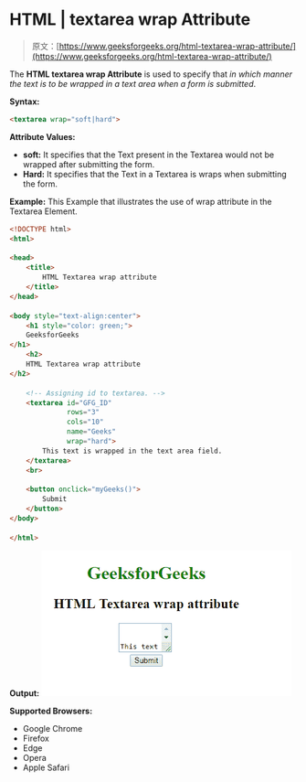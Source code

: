 # HTML | textarea wrap Attribute

> 原文：[https://www.geeksforgeeks.org/html-textarea-wrap-attribute/](https://www.geeksforgeeks.org/html-textarea-wrap-attribute/)

The **HTML textarea wrap Attribute** is used to specify that *in which manner the text is to be wrapped in a text area when a form is submitted*.

**Syntax:**

```html
<textarea wrap="soft|hard"> 
```

**Attribute Values:**

*   **soft:** It specifies that the Text present in the Textarea would not be wrapped after submitting the form.
*   **Hard:** It specifies that the Text in a Textarea is wraps when submitting the form.

**Example:** This Example that illustrates the use of wrap attribute in the Textarea Element.

```html
<!DOCTYPE html>
<html>

<head>
    <title>
        HTML Textarea wrap attribute
    </title>
</head>

<body style="text-align:center">
    <h1 style="color: green;"> 
    GeeksforGeeks 
</h1>
    <h2> 
    HTML Textarea wrap attribute 
</h2>

    <!-- Assigning id to textarea. -->
    <textarea id="GFG_ID"
              rows="3"
              cols="10" 
              name="Geeks" 
              wrap="hard">
        This text is wrapped in the text area field.
    </textarea>
    <br>

    <button onclick="myGeeks()">
        Submit
    </button>
</body>

</html>
```

**Output:**
![](img/03015ba03acc8ff5cbaa2fbdce15721c.png)

**Supported Browsers:**

*   Google Chrome
*   Firefox
*   Edge
*   Opera
*   Apple Safari